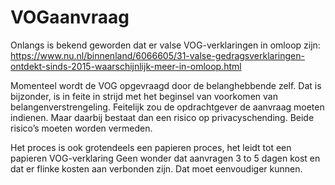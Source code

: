 # VOGaanvraag

Onlangs is bekend geworden dat er valse VOG-verklaringen in omloop zijn: https://www.nu.nl/binnenland/6066605/31-valse-gedragsverklaringen-ontdekt-sinds-2015-waarschijnlijk-meer-in-omloop.html

Momenteel wordt de VOG opgevraagd door de belanghebbende zelf. Dat is bijzonder, is in feite in strijd met het beginsel van voorkomen van belangenverstrengeling. Feitelijk zou de opdrachtgever de aanvraag moeten indienen. Maar daarbij bestaat dan een risico op privacyschending. Beide risico’s moeten worden vermeden.

Het proces is ook grotendeels een papieren proces, het leidt tot een papieren VOG-verklaring
Geen wonder dat aanvragen 3 to 5 dagen kost en dat er flinke kosten aan verbonden zijn. Dat moet eenvoudiger kunnen.

